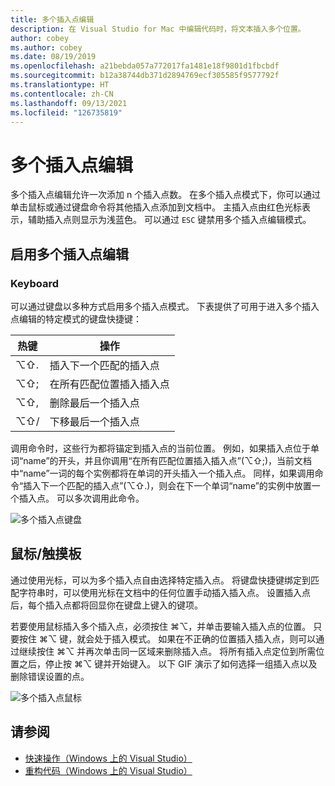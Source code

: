 ```yaml
---
title: 多个插入点编辑
description: 在 Visual Studio for Mac 中编辑代码时，将文本插入多个位置。
author: cobey
ms.author: cobey
ms.date: 08/19/2019
ms.openlocfilehash: a21bebda057a772017fa1481e18f9801d1fbcbdf
ms.sourcegitcommit: b12a38744db371d2894769ecf305585f9577792f
ms.translationtype: HT
ms.contentlocale: zh-CN
ms.lasthandoff: 09/13/2021
ms.locfileid: "126735819"
---
```

# <a name="multi-caret-editing"></a>多个插入点编辑

多个插入点编辑允许一次添加 n 个插入点数。 在多个插入点模式下，你可以通过单击鼠标或通过键盘命令将其他插入点添加到文档中。 主插入点由红色光标表示，辅助插入点则显示为浅蓝色。 可以通过 `ESC` 键禁用多个插入点编辑模式。

## <a name="enabling-multi-caret-editing"></a>启用多个插入点编辑

### <a name="keyboard"></a>Keyboard

可以通过键盘以多种方式启用多个插入点模式。 下表提供了可用于进入多个插入点编辑的特定模式的键盘快捷键：

| 热键  | 操作                        | 
|---------| ------------------------------|
|  ⌥⇧.   | 插入下一个匹配的插入点    | 
|  ⌥⇧;   | 在所有匹配位置插入插入点 | 
|  ⌥⇧,   | 删除最后一个插入点             | 
|  ⌥⇧/   | 下移最后一个插入点          | 

调用命令时，这些行为都将锚定到插入点的当前位置。 例如，如果插入点位于单词“name”的开头，并且你调用“在所有匹配位置插入插入点”(⌥⇧;)，当前文档中“name”一词的每个实例都将在单词的开头插入一个插入点。 同样，如果调用命令“插入下一个匹配的插入点”(⌥⇧.)，则会在下一个单词“name”的实例中放置一个插入点。 可以多次调用此命令。

![多个插入点键盘](media/multi-caret-keyboard.gif)

## <a name="mousetouchpad"></a>鼠标/触摸板

通过使用光标，可以为多个插入点自由选择特定插入点。 将键盘快捷键绑定到匹配字符串时，可以使用光标在文档中的任何位置手动插入插入点。 设置插入点后，每个插入点都将回显你在键盘上键入的键项。

若要使用鼠标插入多个插入点，必须按住 ⌘⌥，并单击要输入插入点的位置。 只要按住 ⌘⌥ 键，就会处于插入模式。 如果在不正确的位置插入插入点，则可以通过继续按住 ⌘⌥ 并再次单击同一区域来删除插入点。 将所有插入点定位到所需位置之后，停止按 ⌘⌥ 键并开始键入。 以下 GIF 演示了如何选择一组插入点以及删除错误设置的点。

![多个插入点鼠标](media/multi-caret-mouse.gif)

## <a name="see-also"></a>请参阅

- [快速操作（Windows 上的 Visual Studio）](/visualstudio/ide/quick-actions)
- [重构代码（Windows 上的 Visual Studio）](/visualstudio/ide/refactoring-in-visual-studio)
